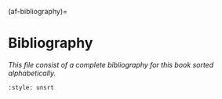 (af-bibliography)=
# Bibliography

*This file consist of a complete bibliography for this book sorted alphabetically.*

```{bibliography}
:style: unsrt
```